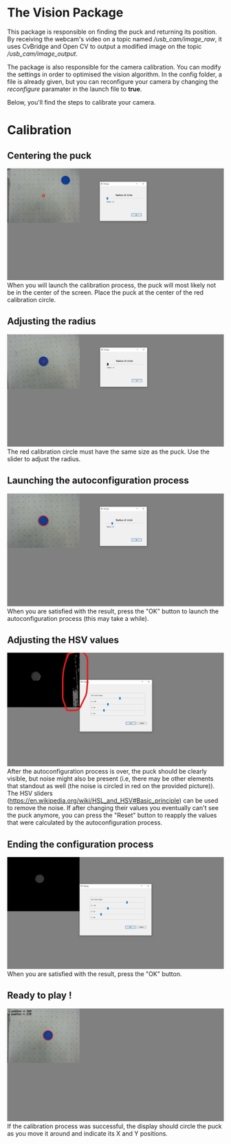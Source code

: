 # The Vision Package
This package is responsible on finding the puck and returning its position. By receiving the webcam's video on a topic named */usb_cam/image_raw*, it uses CvBridge and Open CV to output a modified image on the topic */usb_cam/image_output*.

The package is also responsible for the camera calibration. You can modify the settings in order to optimised the vision algorithm. In the config folder, a file is already given, but you can reconfigure your camera by changing the *reconfigure* paramater in the launch file to **true**.

Below, you'll find the steps to calibrate your camera.

# Calibration
## Centering the puck
![alt](resources/positionNotAjusted.png)
When you will launch the calibration process, the puck will most likely not be in the center of the screen. Place the puck at the center of the red calibration circle.

## Adjusting the radius
![alt](resources/radiusNotAjusted.png)
The red calibration circle must have the same size as the puck. Use the slider to adjust the radius.

## Launching the autoconfiguration process
![alt](resources/readyToPressOk.png)
When you are satisfied with the result, press the "OK" button to launch the autoconfiguration process (this may take a while).

## Adjusting the HSV values
![alt](resources/InkedautoconfigWithNoise_LI.jpg)
After the autoconfiguration process is over, the puck should be clearly visible, but noise might also be present (i.e, there may be other elements that standout as well (the noise is circled in red on the provided picture)). The HSV sliders (https://en.wikipedia.org/wiki/HSL_and_HSV#Basic_principle) can be used to remove the noise. If after changing their values you eventually can't see the puck anymore, you can press the "Reset" button to reapply the values that were calculated by the autoconfiguration process. 

## Ending the configuration process
![alt](resources/autoConfigOk.png)
When you are satisfied with the result, press the "OK" button.

## Ready to play ! 
![alt](resources/success.png)
If the calibration process was successful, the display should circle the puck as you move it around and indicate its X and Y positions. 